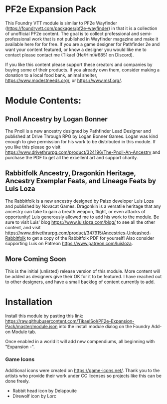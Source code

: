 # PF2e Expansion Pack

This Foundry VTT module is similar to PF2e Wayfinder (https://foundryvtt.com/packages/pf2e-wayfinder) in that it is a collection of unofficial PF2e content. The goal is to collect professional and semi-professional work that is not published in Wayfinder magazine and make it available here for for free.  If you are a game designer for Pathfinder 2e and want your content featured, or know a designer you would like me to contact please contact me (Tikael (He/Him)#6851 on Discord).

If you like this content please support these creators and companies by buying some of their products.  If you already own them, consider making a donation to a local food bank, animal shelter, https://www.modestneeds.org/, or https://www.msf.org/.

# Module Contents:

## Pnoll Ancestry by Logan Bonner
The Pnoll is a new ancestry designed by Pathfinder Lead Designer and published at Drive Through RPG by Logan Bonner Games. Logan was kind enough to give permission for his work to be distributed in this module. If you like this please go visit https://www.drivethrurpg.com/product/324196/The-Pnoll-An-Ancestry and purchase the PDF to get all the excellent art and support charity.

## Rabbitfolk Ancestry, Dragonkin Heritage, Ancestry Exemplar Feats, and Lineage Feats by Luis Loza
The Rabbitfolk is a new ancestry designed by Paizo developer Luis Loza and published by Novacat Games. Dragonkin is a versatile heritage that any ancestry can take to gain a breath weapon, flight, or even attacks of opportunity! Luis generously allowed me to add his work to the module.  Be sure to visit Luis' blog https://www.luisloza.com/blog/ to see all the other content, and visit https://www.drivethrurpg.com/product/347915/Ancestries-Unleashed-Rabbitfolk to get a copy of the Rabbitfolk PDF for yourself!  Also consider supporting Luis on Patreon https://www.patreon.com/luisloza.

## More Coming Soon
This is the initial (unlisted) release version of this module. More content will be added as designers give their OK for it to be featured.  I have reached out to other designers, and have a small backlog of content currently to add.

# Installation

Install this module by pasting this link: https://raw.githubusercontent.com/TikaelSol/PF2e-Expansion-Pack/master/module.json into the install module dialog on the Foundry Add-on Module tab.

Once enabled in a world it will add new compendiums, all beginning with "Expansion -".

### Game Icons
Additional icons were created on https://game-icons.net/. Thank you to the artists who provide their work under CC licenses so projects like this can be done freely.
- Rabbit head icon by Delapouite
- Direwolf icon by Lorc
